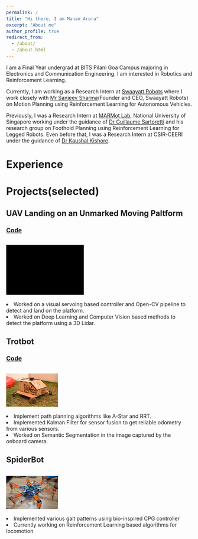 ```yaml
---
permalink: /
title: "Hi there, I am Manan Arora"
excerpt: "About me"
author_profile: true
redirect_from: 
  - /about/
  - /about.html
---
```


I am a Final Year undergrad at BITS Pilani Goa Campus majoring in Electronics and Communication Engineering. I am interested in Robotics and Reinforcement Learning.

Currently, I am working as a Research Intern at [Swaayatt Robots](https://www.swaayattrobots.com/) where I work closely with [Mr Sanjeev Sharma](https://www.swaayattrobots.com/)(Founder and CEO, Swaayatt Robots) on Motion Planning using Reinforcement Learning for Autonomous Vehicles.

Previously, I was a Research Intern at [MARMot Lab](https://www.marmotlab.org/), National University of Singapore working under the guidance of [Dr Guillaume Sartoretti](https://www.marmotlab.org/bio.html) and his research group on Foothold Planning using Reinforcement Learning for Legged Robots. Even before that, I was a Research Intern at CSIR-CEERI under the guidance of [Dr Kaushal Kishore](https://www.ceeri.res.in/profiles/kaushal-kishore/).

# Experience


# Projects(selected)
## UAV Landing on an Unmarked Moving Paltform
### [Code](https://github.com/Manaro-Alpha/Drone-Landing-on-an-unamrked-moving-platform)
<p style="display:inline-block;">
<img src="/images/lanfinGIF.gif" width="210" height="135">
<li>Worked on a visual servoing based controller and Open-CV pipeline to detect and land on the platform.</li>
<li>Worked on Deep Learning and Computer Vision based methods to detect the platform using a 3D Lidar.</li>
</p>

## Trotbot
### [Code](https://github.com/ERC-BPGC/RAIN)
<p style="display:inline-block;">
<img align="left" src="/images/Trotbot_quark.jpg" width="140" height="90">
<li align="centre">Implement path planning algorithms like A-Star and RRT. </li>
<li align="centre">Implemented Kalman Filter for sensor fusion to get reliable odometry from various sensors.</li>
<li align="centre">Worked on Semantic Segmentation in the image captured by the onboard camera.</li>
</p>

## SpiderBot
<p style="display:inline-block;">
<img align="left" src="/images/spiderbot.jpeg" width="140" height="90">
<li align="centre">Implemented various gait patterns using bio-inspired CPG controller</li>
<li align="centre">Currently working on Reinforcement Learning based algorithms for locomotion</li>
</p>
